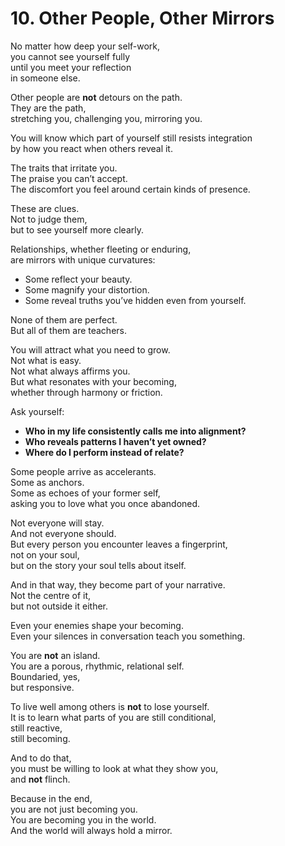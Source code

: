 # 10. Other People, Other Mirrors

No matter how deep your self-work,  
you cannot see yourself fully  
until you meet your reflection  
in someone else.

Other people are **not** detours on the path.  
They are the path,  
stretching you, challenging you, mirroring you.

You will know which part of yourself still resists integration  
by how you react when others reveal it.  

The traits that irritate you.  
The praise you can’t accept.  
The discomfort you feel around certain kinds of presence.  

These are clues.  
Not to judge them,  
but to see yourself more clearly.

Relationships, whether fleeting or enduring,  
are mirrors with unique curvatures:  
- Some reflect your beauty.  
- Some magnify your distortion.  
- Some reveal truths you’ve hidden even from yourself.

None of them are perfect.  
But all of them are teachers.

You will attract what you need to grow.  
Not what is easy.  
Not what always affirms you.  
But what resonates with your becoming,  
whether through harmony or friction.

Ask yourself:

- **Who in my life consistently calls me into alignment?**  
- **Who reveals patterns I haven’t yet owned?**  
- **Where do I perform instead of relate?**

Some people arrive as accelerants.  
Some as anchors.  
Some as echoes of your former self,  
asking you to love what you once abandoned.

Not everyone will stay.  
And not everyone should.  
But every person you encounter leaves a fingerprint,  
not on your soul,  
but on the story your soul tells about itself.  

And in that way, they become part of your narrative.  
Not the centre of it,  
but not outside it either.

Even your enemies shape your becoming.  
Even your silences in conversation teach you something.

You are **not** an island.  
You are a porous, rhythmic, relational self.  
Boundaried, yes,  
but responsive.

To live well among others is **not** to lose yourself.  
It is to learn what parts of you are still conditional,  
still reactive,  
still becoming.

And to do that,  
you must be willing to look at what they show you,  
and **not** flinch.

Because in the end,  
you are not just becoming you.  
You are becoming you in the world.  
And the world will always hold a mirror.  
